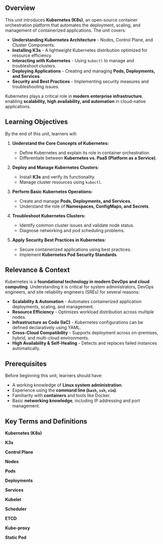 ## Overview

This unit introduces **Kubernetes (K8s)**, an open-source container orchestration platform that automates the deployment, scaling, and management of containerized applications. The unit covers:

- **Understanding Kubernetes Architecture** - Nodes, Control Plane, and Cluster Components.
- **Installing K3s** - A lightweight Kubernetes distribution optimized for resource efficiency.
- **Interacting with Kubernetes** - Using `kubectl` to manage and troubleshoot clusters.
- **Deploying Applications** - Creating and managing **Pods, Deployments, and Services**.
- **Security and Best Practices** - Implementing security measures and troubleshooting issues.

Kubernetes plays a critical role in **modern enterprise infrastructure**, enabling **scalability, high availability, and automation** in cloud-native applications.

## Learning Objectives

By the end of this unit, learners will:

1. **Understand the Core Concepts of Kubernetes:**

   - Define Kubernetes and explain its role in container orchestration.
   - Differentiate between **Kubernetes vs. PaaS (Platform as a Service)**.

2. **Deploy and Manage Kubernetes Clusters:**

   - Install **K3s** and verify its functionality.
   - Manage cluster resources using `kubectl`.

3. **Perform Basic Kubernetes Operations:**

   - Create and manage **Pods, Deployments, and Services**.
   - Understand the role of **Namespaces, ConfigMaps, and Secrets**.

4. **Troubleshoot Kubernetes Clusters:**

   - Identify common cluster issues and validate node status.
   - Diagnose networking and pod scheduling problems.

5. **Apply Security Best Practices in Kubernetes:**

   - Secure containerized applications using best practices.
   - Implement **Kubernetes Pod Security Standards**.

## Relevance & Context

Kubernetes is a **foundational technology in modern DevOps and cloud computing**. Understanding it is critical for system administrators, DevOps engineers, and site reliability engineers (SREs) for several reasons:

- **Scalability & Automation** - Automates containerized application deployments, scaling, and management.
- **Resource Efficiency** - Optimizes workload distribution across multiple nodes.
- **Infrastructure as Code (IaC)** - Kubernetes configurations can be defined declaratively using YAML.
- **Cross-Cloud Compatibility** - Supports deployment across on-premises, hybrid, and multi-cloud environments.
- **High Availability & Self-Healing** - Detects and replaces failed instances automatically.

## Prerequisites

Before beginning this unit, learners should have:

- A working knowledge of **Linux system administration**.
- Experience using the **command line (`bash`, `ssh`, `vim`)**.
- Familiarity with **containers** and tools like Docker.
- Basic **networking knowledge**, including IP addressing and port management.

## Key Terms and Definitions

**Kubernetes (K8s)**

**K3s**

**Control Plane**

**Nodes**

**Pods**

**Deployments**

**Services**

**Kubelet**

**Scheduler**

**ETCD**

**Kube-proxy**

**Static Pod**
